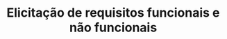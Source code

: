---
title: Elicitação de requisitos funcionais e não funcionais
slug: /arquitetura-do-sistema/requisitos-rf-rnf
sidebar_position: 2
---
